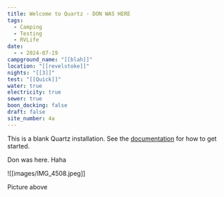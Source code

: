 ```yaml
---
title: Welcome to Quartz - DON WAS HERE
tags:
  - Camping
  - Testing
  - RVLife
date:
  - - 2024-07-19
campground_name: "[[blah]]"
location: "[[revelstoke]]"
nights: "[[3]]"
test: "[[Quick]]"
water: true
electricity: true
sewer: true
boon_docking: false
draft: false
site_number: 4a
---
```


This is a blank Quartz installation.
See the [documentation](https://quartz.jzhao.xyz) for how to get started.

Don was here.   Haha

![[images/IMG_4508.jpeg]]

Picture above